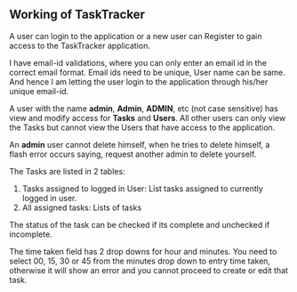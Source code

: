 ## Working of TaskTracker

A user can login to the application or a new user can Register to gain access to the TaskTracker application.

I have email-id validations, where you can only enter an email id in the correct email format. 
Email ids need to be unique, User name can be same. 
And hence I am letting the user login to the application through his/her unique email-id. 

A user with the name **admin**, **Admin**, **ADMIN**, etc (not case sensitive) has view and modify access for **Tasks** and **Users**. 
All other users can only view the Tasks but cannot view the Users that have access to the application.

An **admin** user cannot delete himself, when he tries to delete himself, a flash error occurs saying, request another admin to delete yourself. 

The Tasks are listed in 2 tables:
1. Tasks assigned to logged in User: List tasks assigned to currently logged in user.
2. All assigned tasks: Lists of tasks

The status of the task can be checked if its complete and unchecked if incomplete.

The time taken field has 2 drop downs for hour and minutes.
You need to select 00, 15, 30 or 45 from the minutes drop down to entry time taken, otherwise it will show an error and you cannot proceed to create or edit that task.